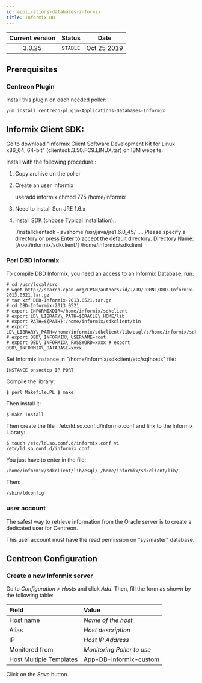 ```yaml
---
id: applications-databases-informix
title: Informix DB
---
```


| Current version | Status | Date |
| :-: | :-: | :-: |
| 3.0.25 | `STABLE` | Oct 25 2019 |

## Prerequisites

### Centreon Plugin

Install this plugin on each needed poller:

``` shell
yum install centreon-plugin-Applications-Databases-Informix
```

## Informix Client SDK:

Go to download "Informix Client Software Development Kit for Linux x86\_64,
64-bit" (clientsdk.3.50.FC9.LINUX.tar) on IBM website.

Install with the following procedure::

1.  Copy archive on the poller

2.  Create an user informix
    
    useradd informix chmod 775 /home/informix

3.  Need to install Sun JRE 1.6.x

4.  Install SDK (choose Typical Installation)::
    
    ./installclientsdk -javahome /usr/java/jre1.6.0\_45/ .... Please specify a
    directory or press Enter to accept the default directory. Directory Name:
    \[/root/informix/sdkclient/\] /home/informix/sdkclient

### Perl DBD Informix

To compile DBD Informix, you need an access to an Informix Database, run:

    # cd /usr/local/src 
    # wget http://search.cpan.org/CPAN/authors/id/J/JO/JOHNL/DBD-Informix-2013.0521.tar.gz
    # tar xzf DBD-Informix-2013.0521.tar.gz 
    # cd DBD-Informix-2013.0521 
    # export INFORMIXDIR=/home/informix/sdkclient 
    # export LD\_LIBRARY\_PATH=$ORACLE\_HOME/lib  
    # export PATH=${PATH}:/home/informix/sdkclient/bin
    # export LD\_LIBRARY\_PATH=/home/informix/sdkclient/lib/esql/:/home/informix/sdkclient/lib/
    # export DBD\_INFORMIX\_USERNAME=root 
    # export DBD\_INFORMIX\_PASSWORD=xxxx # export DBD\_INFORMIX\_DATABASE=xxxx

Set Informix Instance in "/home/informix/sdkclient/etc/sqlhosts" file:

    INSTANCE onsoctcp IP PORT

Compile the library:

    $ perl Makefile.PL $ make

Then install it:

    $ make install

Then create the file : /etc/ld.so.conf.d/informix.conf and link to the Informix
Library:

    $ touch /etc/ld.so.conf.d/informix.conf vi /etc/ld.so.conf.d/informix.conf

You just have to enter in the file:

    /home/informix/sdkclient/lib/esql/ /home/informix/sdkclient/lib/

Then:

    /sbin/ldconfig

### user account

The safest way to retrieve information from the Oracle server is to create a
dedicated user for Centreon.

This user account must have the read permission on "sysmaster" database.

## Centreon Configuration

### Create a new Informix server

Go to *Configuration \> Hosts* and click *Add*. Then, fill the form as shown by
the following table:

| Field                                | Value                      |
| :----------------------------------- | :------------------------- |
| Host name                            | *Name of the host*         |
| Alias                                | *Host description*         |
| IP                                   | *Host IP Address*          |
| Monitored from                       | *Monitoring Poller to use* |
| Host Multiple Templates              | App-DB-Informix-custom     |

Click on the *Save* button.

